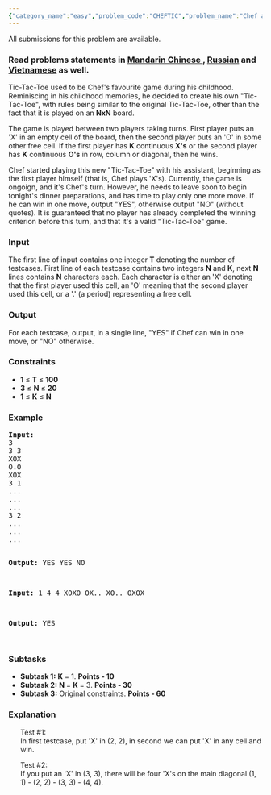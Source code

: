 ```yaml
---
{"category_name":"easy","problem_code":"CHEFTIC","problem_name":"Chef and Tic-Tac-Toe","languages_supported":{"0":"C","1":"CPP14","2":"JAVA","3":"PYTH","4":"PYTH 3.5","5":"PYPY","6":"CS2","7":"PAS fpc","8":"PAS gpc","9":"RUBY","10":"PHP","11":"GO","12":"NODEJS","13":"HASK","14":"SCALA","15":"D","16":"PERL","17":"FORT","18":"WSPC","19":"ADA","20":"CAML","21":"ICK","22":"BF","23":"ASM","24":"CLPS","25":"PRLG","26":"ICON","27":"SCM qobi","28":"PIKE","29":"ST","30":"NICE","31":"LUA","32":"BASH","33":"NEM","34":"LISP sbcl","35":"LISP clisp","36":"SCM guile","37":"JS","38":"ERL","39":"TCL","40":"PERL6","41":"TEXT","42":"SCM chicken","43":"CLOJ","44":"FS"},"max_timelimit":1,"source_sizelimit":50000,"problem_author":"mgch","problem_tester":null,"date_added":"6-02-2016","tags":{"0":"ltime33","1":"mgch","2":"simple"},"editorial_url":"http://discuss.codechef.com/problems/CHEFTIC","time":{"view_start_date":1456592400,"submit_start_date":1456592400,"visible_start_date":1456592400,"end_date":1735669800},"is_direct_submittable":false,"layout":"problem"}
---
```

<span class="solution-visible-txt">All submissions for this problem are available.</span><h3> Read problems statements in <a target="_blank" href="http://www.codechef.com/download/translated/LTIME33/mandarin/CHEFTIC.pdf">Mandarin Chinese </a>, <a target="_blank" href="http://www.codechef.com/download/translated/LTIME33/russian/CHEFTIC.pdf">Russian</a> and <a target="_blank" href="http://www.codechef.com/download/translated/LTIME33/vietnamese/CHEFTIC.pdf">Vietnamese</a> as well.</h3>


<p>Tic-Tac-Toe used to be Chef's favourite game during his childhood. Reminiscing in his childhood memories, he decided to create his own "Tic-Tac-Toe", with rules being similar to the original Tic-Tac-Toe, other than the fact that it is played on an <b>NxN</b> board.
</p>
<p>
The game is played between two players taking turns. First player puts an 'X' in an empty cell of the board, then the second player puts an 'O' in some other free cell. If the first player has <b>K</b> continuous <b>X's</b> or the second player has <b>K</b> continuous <b>O's</b> in row, column or diagonal, then he wins.
</p>
<p>
Chef started playing this new "Tic-Tac-Toe" with his assistant, beginning as the first player himself (that is, Chef plays 'X's). Currently, the game is ongoign, and it's Chef's turn. However, he needs to leave soon to begin tonight's dinner preparations, and has time to play only one more move. If he can win in one move, output "YES", otherwise output "NO" (without quotes). It is guaranteed that no player has already completed the winning criterion before this turn, and that it's a valid "Tic-Tac-Toe" game.</p>

<h3>Input</h3>
<p>The first line of input contains one integer <b>T</b> denoting the number of testcases. First line of each testcase contains two integers <b>N</b> and <b>K</b>, next <b>N</b> lines contains <b>N</b> characters each. Each character is either an 'X' denoting that the first player used this cell, an 'O' meaning that the second player used this cell, or a '.' (a period) representing a free cell.
</p>

<h3>Output</h3>
<p>For each testcase, output, in a single line, "YES" if Chef can win in one move, or "NO" otherwise.</p>

<h3>Constraints</h3>
<ul>
<li><b>1</b> ≤ <b>T</b> ≤ <b>100</sup></b></li>
<li><b>3</b> ≤ <b>N</b> ≤ <b>20</sup></b></li>
<li><b>1</b> ≤ <b>K</b> ≤ <b>N</b></li>
</ul>

<h3>Example</h3>
<pre><b>Input:</b>
3
3 3
XOX
O.O
XOX
3 1
...
...
...
3 2
...
...
...


<b>Output:</b>
YES
YES
NO

<b>Input:</b>
1
4 4
XOXO
OX..
XO..
OXOX

<b>Output:</b>
YES

</pre>

<h3>Subtasks</h3>
<ul>
 <li><b>Subtask 1:</b> <b> K </b> = 1. <b>Points - 10</b></li>
 <li><b>Subtask 2:</b> <b> N </b> = <b> K </b> = 3. <b>Points - 30</b></li>
 <li><b>Subtask 3:</b> Original constraints. <b>Points - 60</b></li>
</ul>

<h3>Explanation</h3>
<ul>
<p>Test #1:<br/>
In first testcase, put 'X' in (2, 2), in second we can put 'X' in any cell and win. </p>
<p>Test #2:<br/>
If you put an 'X' in (3, 3), there will be four 'X's on the main diagonal (1, 1) - (2, 2) - (3, 3) - (4, 4).</p>
</ul>